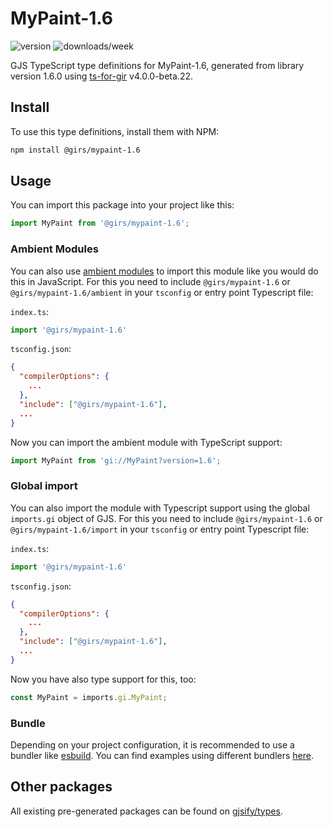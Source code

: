
# MyPaint-1.6

![version](https://img.shields.io/npm/v/@girs/mypaint-1.6)
![downloads/week](https://img.shields.io/npm/dw/@girs/mypaint-1.6)


GJS TypeScript type definitions for MyPaint-1.6, generated from library version 1.6.0 using [ts-for-gir](https://github.com/gjsify/ts-for-gir) v4.0.0-beta.22.


## Install

To use this type definitions, install them with NPM:
```bash
npm install @girs/mypaint-1.6
```

## Usage

You can import this package into your project like this:
```ts
import MyPaint from '@girs/mypaint-1.6';
```

### Ambient Modules

You can also use [ambient modules](https://github.com/gjsify/ts-for-gir/tree/main/packages/cli#ambient-modules) to import this module like you would do this in JavaScript.
For this you need to include `@girs/mypaint-1.6` or `@girs/mypaint-1.6/ambient` in your `tsconfig` or entry point Typescript file:

`index.ts`:
```ts
import '@girs/mypaint-1.6'
```

`tsconfig.json`:
```json
{
  "compilerOptions": {
    ...
  },
  "include": ["@girs/mypaint-1.6"],
  ...
}
```

Now you can import the ambient module with TypeScript support: 

```ts
import MyPaint from 'gi://MyPaint?version=1.6';
```

### Global import

You can also import the module with Typescript support using the global `imports.gi` object of GJS.
For this you need to include `@girs/mypaint-1.6` or `@girs/mypaint-1.6/import` in your `tsconfig` or entry point Typescript file:

`index.ts`:
```ts
import '@girs/mypaint-1.6'
```

`tsconfig.json`:
```json
{
  "compilerOptions": {
    ...
  },
  "include": ["@girs/mypaint-1.6"],
  ...
}
```

Now you have also type support for this, too:

```ts
const MyPaint = imports.gi.MyPaint;
```

### Bundle

Depending on your project configuration, it is recommended to use a bundler like [esbuild](https://esbuild.github.io/). You can find examples using different bundlers [here](https://github.com/gjsify/ts-for-gir/tree/main/examples).

## Other packages

All existing pre-generated packages can be found on [gjsify/types](https://github.com/gjsify/types).

